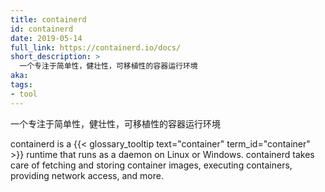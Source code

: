 ```yaml
---
title: containerd
id: containerd
date: 2019-05-14
full_link: https://containerd.io/docs/
short_description: >
  一个专注于简单性，健壮性，可移植性的容器运行环境
aka:
tags:
- tool
---
```

 一个专注于简单性，健壮性，可移植性的容器运行环境

<!--more-->

containerd is a {{< glossary_tooltip text="container" term_id="container" >}} runtime
that runs as a daemon on Linux or Windows. containerd takes care of fetching and
storing container images, executing containers, providing network access, and more.
